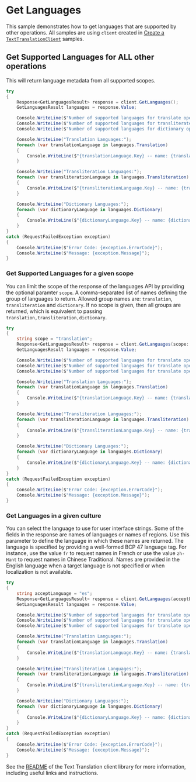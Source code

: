 # Get Languages

This sample demonstrates how to get languages that are supported by other operations. All samples are using `client` created in [Create a `TextTranslationClient`][create_client_sample] samples.

## Get Supported Languages for ALL other operations

This will return language metadata from all supported scopes.

```C# Snippet:GetTextTranslationLanguagesMetadata
try
{
    Response<GetLanguagesResult> response = client.GetLanguages();
    GetLanguagesResult languages = response.Value;

    Console.WriteLine($"Number of supported languages for translate operation: {languages.Translation.Count}.");
    Console.WriteLine($"Number of supported languages for transliterate operation: {languages.Transliteration.Count}.");
    Console.WriteLine($"Number of supported languages for dictionary operations: {languages.Dictionary.Count}.");

    Console.WriteLine("Translation Languages:");
    foreach (var translationLanguage in languages.Translation)
    {
        Console.WriteLine($"{translationLanguage.Key} -- name: {translationLanguage.Value.Name} ({translationLanguage.Value.NativeName})");
    }

    Console.WriteLine("Transliteration Languages:");
    foreach (var transliterationLanguage in languages.Transliteration)
    {
        Console.WriteLine($"{transliterationLanguage.Key} -- name: {transliterationLanguage.Value.Name}, supported script count: {transliterationLanguage.Value.Scripts.Count}");
    }

    Console.WriteLine("Dictionary Languages:");
    foreach (var dictionaryLanguage in languages.Dictionary)
    {
        Console.WriteLine($"{dictionaryLanguage.Key} -- name: {dictionaryLanguage.Value.Name}, supported target languages count: {dictionaryLanguage.Value.Translations.Count}");
    }
}
catch (RequestFailedException exception)
{
    Console.WriteLine($"Error Code: {exception.ErrorCode}");
    Console.WriteLine($"Message: {exception.Message}");
}
```

### Get Supported Languages for a given scope

You can limit the scope of the response of the languages API by providing the optional paramter `scope`. A comma-separated list of names defining the group of languages to return. Allowed group names are: `translation`, `transliteration` and `dictionary`. If no scope is given, then all groups are returned, which is equivalent to passing `translation,transliteration,dictionary`.

```C# Snippet:GetTextTranslationLanguagesByScope
try
{
    string scope = "translation";
    Response<GetLanguagesResult> response = client.GetLanguages(scope: scope);
    GetLanguagesResult languages = response.Value;

    Console.WriteLine($"Number of supported languages for translate operations: {languages.Translation.Count}.");
    Console.WriteLine($"Number of supported languages for translate operations: {languages.Transliteration.Count}.");
    Console.WriteLine($"Number of supported languages for translate operations: {languages.Dictionary.Count}.");

    Console.WriteLine("Translation Languages:");
    foreach (var translationLanguage in languages.Translation)
    {
        Console.WriteLine($"{translationLanguage.Key} -- name: {translationLanguage.Value.Name} ({translationLanguage.Value.NativeName})");
    }

    Console.WriteLine("Transliteration Languages:");
    foreach (var transliterationLanguage in languages.Transliteration)
    {
        Console.WriteLine($"{transliterationLanguage.Key} -- name: {transliterationLanguage.Value.Name}, supported script count: {transliterationLanguage.Value.Scripts.Count}");
    }

    Console.WriteLine("Dictionary Languages:");
    foreach (var dictionaryLanguage in languages.Dictionary)
    {
        Console.WriteLine($"{dictionaryLanguage.Key} -- name: {dictionaryLanguage.Value.Name}, supported target languages count: {dictionaryLanguage.Value.Translations.Count}");
    }
}
catch (RequestFailedException exception)
{
    Console.WriteLine($"Error Code: {exception.ErrorCode}");
    Console.WriteLine($"Message: {exception.Message}");
}
```

### Get Languages in a given culture

You can select the language to use for user interface strings. Some of the fields in the response are names of languages or names of regions. Use this parameter to define the language in which these names are returned. The language is specified by providing a well-formed BCP 47 language tag. For instance, use the value `fr` to request names in French or use the value `zh-Hant` to request names in Chinese Traditional.
Names are provided in the English language when a target language is not specified or when localization is not available.

```C# Snippet:GetTextTranslationLanguagesByCulture
try
{
    string acceptLanguage = "es";
    Response<GetLanguagesResult> response = client.GetLanguages(acceptLanguage: acceptLanguage);
    GetLanguagesResult languages = response.Value;

    Console.WriteLine($"Number of supported languages for translate operations: {languages.Translation.Count}.");
    Console.WriteLine($"Number of supported languages for translate operations: {languages.Transliteration.Count}.");
    Console.WriteLine($"Number of supported languages for translate operations: {languages.Dictionary.Count}.");

    Console.WriteLine("Translation Languages:");
    foreach (var translationLanguage in languages.Translation)
    {
        Console.WriteLine($"{translationLanguage.Key} -- name: {translationLanguage.Value.Name} ({translationLanguage.Value.NativeName})");
    }

    Console.WriteLine("Transliteration Languages:");
    foreach (var transliterationLanguage in languages.Transliteration)
    {
        Console.WriteLine($"{transliterationLanguage.Key} -- name: {transliterationLanguage.Value.Name}, supported script count: {transliterationLanguage.Value.Scripts.Count}");
    }

    Console.WriteLine("Dictionary Languages:");
    foreach (var dictionaryLanguage in languages.Dictionary)
    {
        Console.WriteLine($"{dictionaryLanguage.Key} -- name: {dictionaryLanguage.Value.Name}, supported target languages count: {dictionaryLanguage.Value.Translations.Count}");
    }
}
catch (RequestFailedException exception)
{
    Console.WriteLine($"Error Code: {exception.ErrorCode}");
    Console.WriteLine($"Message: {exception.Message}");
}
```

See the [README] of the Text Translation client library for more information, including useful links and instructions.

[README]: https://github.com/Azure/azure-sdk-for-net/tree/main/sdk/translation/Azure.AI.Translation.Text/README.md
[create_client_sample]: https://github.com/Azure/azure-sdk-for-net/tree/main/sdk/translation/Azure.AI.Translation.Text/samples/Sample0_CreateClient.md
